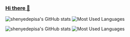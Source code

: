 ### [Hi there 👋](https://github.com/shenyedepisa#hi-there-)

![shenyedepisa's GitHub stats](https://github-readme-stats.vercel.app/api?username=shenyedepisa&show_icons=true&theme=transparent)
![Most Used Languages](https://github-readme-stats.vercel.app/api/top-langs?username=shenyedepisa&hide_title=true&layout=compact&theme=transparent)

![shenyedepisa's GitHub stats](https://github-readme-stats.vercel.app/api?username=shenyedepisa&show_icons=true&theme=transparent)
![Most Used Languages](https://github-readme-stats.vercel.app/api/top-langs?username=shenyedepisa&hide_title=true&layout=compact&theme=transparent&card_width=495)
